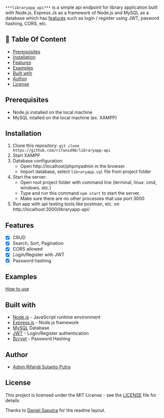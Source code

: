 `***libraryapp-api***` is a simple api endpoint for library application built with Node.js, Express Js as a framework of Node.js and MySQL as a database which has [features](https://github.com/rifanid98/libraryapp-api#features) such as login / register using JWT, pasword hashing, CORS, etc. 

## :memo: Table Of Content
* [Prerequisites](https://github.com/rifanid98/libraryapp-api#prerequisites)
* [Installation](https://github.com/rifanid98/libraryapp-api#installation)
* [Features](https://github.com/rifanid98/libraryapp-api#features)
* [Examples](https://github.com/rifanid98/libraryapp-api#examples)
* [Built wtih](https://github.com/rifanid98/libraryapp-api#features)
* [Author](https://github.com/rifanid98/libraryapp-api#author)
* [License](https://github.com/rifanid98/libraryapp-api#license)

## Prerequisites
- Node.js installed on the local machine
- MySQL intalled on the local machine (ex. XAMPP)

## Installation
1. Clone this repository:
    `git clone https://github.com/rifanid98/libraryapp-api`
2. Start XAMPP
3. Database configuration:
    * Open http://localhost/phpmyadmin in the browser
    * Import database, select `libraryapp.sql` file from project folder
4. Start the server:
    * Open root project folder with command line (terminal, linux. cmd, windows. etc.)
    * Type and run this command `npm start` to start the server.
    * Make sure there are no other processes that use port 3000
5. Run app with api testing tools like postman, etc. on http://localhost:3000/libraryapp-api/

## Features
- [x] CRUD
- [x] Search, Sort, Pagination
- [x] CORS allowed
- [x] Login/Register with JWT
- [x] Password hashing

## Examples
[How to use](https://github.com/rifanid98/libraryapp-api/)

## Built with
- [Node.js](http://nodejs.org/) - JavaScript runtime environment
- [Express.js](https://expressjs.com/) - Node.js framework
- [MySQL](https://www.mysql.com/) Database
- [JWT](https://jwt.io/) - Login/Register authentication
- [Bcrypt](https://github.com/kelektiv/node.bcrypt.js) - Password Hashing

## Author
- [Adnin Rifandi Sutanto Putra](https://www.linkedin.com/in/adnin-rifandi-s-5a9135129/)

## License
This project is licensed under the MIT License - see the [LICENSE](https://github.com/rifanid98/libraryapp-api/blob/master/LICENSE) file for details

Thanks to [Daniel Saputra](https://www.linkedin.com/in/danielwetan/) for the readme layout.